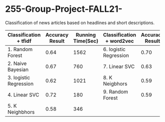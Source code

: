 # 255-Group-Project-FALL21-
Classification of news articles based on headlines and short descriptions.

|Classification + tfidf|Accuracy Result|Running Time(Sec)|Classification + word2vec|Accuracy Result|Running Time(Sec)|
|---|---|---|---|---|---|
|1. Random Forest                    | 0.64|1562|6. logistic Regression           | 0.70|667|
|2. Naive Bayesian                   | 0.67|760|7. Linear SVC                     | 0.63|3844|
|3. logistic Regression              | 0.62|1021|8. K Neigbhors                    | 0.59|770|
|4. Linear SVC                      | 0.72|180|9. Random Forest                   |0.59|1562|
|5. K Neighbhors                    | 0.58|346||


